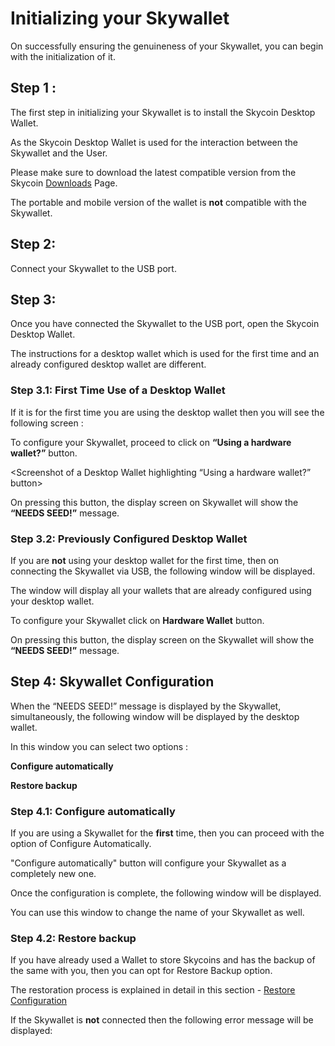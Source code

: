 # Initializing your Skywallet

On successfully ensuring the genuineness of your Skywallet, you can begin with the initialization of it.

## Step 1 :

The first step in initializing your Skywallet is to install the Skycoin Desktop Wallet.

As the Skycoin Desktop Wallet is used for the interaction between the Skywallet and the User.

<If you are a Windows or MAC user then>

Please make sure to download the latest compatible version from the Skycoin [Downloads](https://www.skycoin.net/downloads/) Page.

The portable and mobile version of the wallet is **not** compatible with the Skywallet.

<If you are a Linux user then please make sure to run this script>

## Step 2:

Connect your Skywallet to the USB port.

## Step 3:

Once you have connected the Skywallet to the USB port, open the Skycoin Desktop Wallet.

The instructions for a desktop wallet which is used for the first time and an already configured desktop wallet are different.

### Step 3.1: First Time Use of a Desktop Wallet

If it is for the first time you are using the desktop wallet then you will see the following screen :

<Screenshot of a Desktop Wallet which is to be configured for the first time>

To configure your Skywallet, proceed to click on **“Using a hardware wallet?”** button.

<Screenshot of a Desktop Wallet highlighting “Using a hardware wallet?” button>

On pressing this button, the display screen on Skywallet will show the **“NEEDS SEED!”** message.

<Picture showing the wallet display with the NEEDS SEED message>

### Step 3.2: Previously Configured Desktop Wallet

If you are **not** using your desktop wallet for the first time, then on connecting the Skywallet via USB, the following window will be displayed.

<Screenshot of a previously configured desktop wallet with other wallets as well>

The window will display all your wallets that are already configured using your desktop wallet. 

To configure your Skywallet click on **Hardware Wallet** button.

<Screenshot highlighting the Hardware wallet button along with the context>

On pressing this button, the display screen on the Skywallet will show the **“NEEDS SEED!”** message.

<Picture showing the wallet display with the NEEDS SEED message>

## Step 4: Skywallet Configuration

When the “NEEDS SEED!” message is displayed by the Skywallet, simultaneously, the following window will be displayed by the desktop wallet.

<Screenshot of Desktop wallet displaying the message of detecting an unconfigured hardware wallet>

In this window you can select two options :

**Configure automatically**

**Restore backup**

### Step 4.1: Configure automatically

If you are using a Skywallet for the **first** time, then you can proceed with the option of Configure Automatically.

"Configure automatically" button will configure your Skywallet as a completely new one.

Once the configuration is complete, the following window will be displayed.

<Screenshot of the configuration process completion>

You can use this window to change the name of your Skywallet as well.

<Screenshot of a changed Hardware wallet name>

### Step 4.2: Restore backup

If you have already used a Wallet to store Skycoins and has the backup of the same with you, then you can opt for Restore Backup option.

The restoration process is explained in detail in this section - [Restore Configuration](https://github.com/skycoin/hardware-wallet/wiki/Restore-configuration)


If the Skywallet is **not** connected then the following error message will be displayed:

<Screenshot of the error message showing no hardware wallet detected.>
